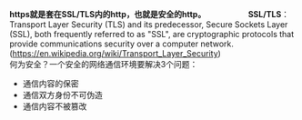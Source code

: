 **https就是套在SSL/TLS内的http，也就是安全的http。**                                                                      
**SSL/TLS**：
Transport Layer Security (TLS) and its predecessor, Secure Sockets Layer (SSL), both frequently referred to as "SSL", are cryptographic protocols that provide communications security over a computer network.                  
(https://en.wikipedia.org/wiki/Transport_Layer_Security)                              
何为安全？一个安全的网络通信环境要解决3个问题：
- 通信内容的保密
- 通信双方身份不可伪造
- 通信内容不被篡改
